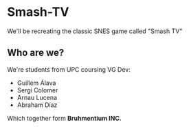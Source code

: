 # Smash-TV
We'll be recreating the classic SNES game called "Smash TV"

## Who are we?

We're students from UPC coursing VG Dev:
- Guillem Álava
- Sergi Colomer
- Arnau Lucena
- Abraham Díaz

Which together form **Bruhmentium INC.**
